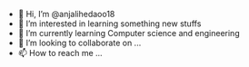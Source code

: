 - 👋 Hi, I’m @anjalihedaoo18
- 👀 I’m interested in learning something new stuffs
- 🌱 I’m currently learning Computer science and engineering
- 💞️ I’m looking to collaborate on ...
- 📫 How to reach me ...

<!---
anjalihedaoo18/anjalihedaoo18 is a ✨ special ✨ repository because its `README.md` (this file) appears on your GitHub profile.
You can click the Preview link to take a look at your changes.
--->

